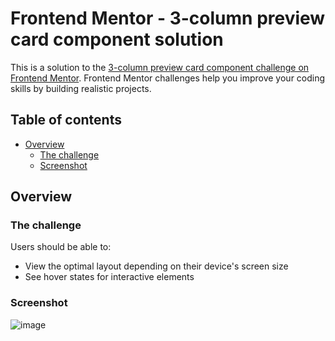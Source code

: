 # Frontend Mentor - 3-column preview card component solution

This is a solution to the [3-column preview card component challenge on Frontend Mentor](https://www.frontendmentor.io/challenges/3column-preview-card-component-pH92eAR2-). Frontend Mentor challenges help you improve your coding skills by building realistic projects. 

## Table of contents

- [Overview](#overview)
  - [The challenge](#the-challenge)
  - [Screenshot](#screenshot)

## Overview

### The challenge

Users should be able to:

- View the optimal layout depending on their device's screen size
- See hover states for interactive elements

### Screenshot  

![image](https://user-images.githubusercontent.com/13519212/236542702-2ee0a996-6d87-4edf-9e59-48dc6563583a.png)
